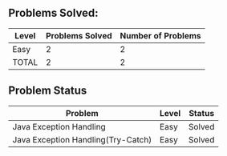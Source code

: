 Problems Solved:
---
|Level|Problems Solved|Number of Problems|
|-----|---------------|------------------|
|Easy|2|2|
|TOTAL|2|2|

Problem Status
---
|Problem|Level|Status|
|-------|-----|------|
|Java Exception Handling|Easy|Solved|
|Java Exception Handling(Try-Catch)|Easy|Solved|
